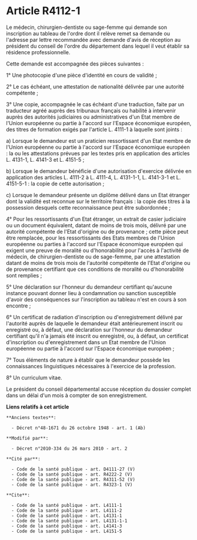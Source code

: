 # Article R4112-1

Le médecin, chirurgien-dentiste ou sage-femme qui demande son inscription au tableau de l'ordre dont il relève remet sa
demande ou l'adresse par lettre recommandée avec demande d'avis de réception au président du conseil de l'ordre du
département dans lequel il veut établir sa résidence professionnelle. 

Cette demande est accompagnée des pièces suivantes : 

1° Une photocopie d'une pièce d'identité en cours de validité ; 

2° Le cas échéant, une attestation de nationalité délivrée par une autorité compétente ; 

3° Une copie, accompagnée le cas échéant d'une traduction, faite par un traducteur agréé auprès des tribunaux français ou
habilité à intervenir auprès des autorités judiciaires ou administratives d'un Etat membre de l'Union européenne ou partie à
l'accord sur l'Espace économique européen, des titres de formation exigés par l'article L. 4111-1 à laquelle sont joints : 

a) Lorsque le demandeur est un praticien ressortissant d'un Etat membre de l'Union européenne ou partie à l'accord sur
l'Espace économique européen : la ou les attestations prévues par les textes pris en application des articles L. 4131-1, L.
4141-3 et L. 4151-5 ; 

b) Lorsque le demandeur bénéficie d'une autorisation d'exercice délivrée en application des articles L. 4111-2 à L. 4111-4,
L. 4131-1-1, L. 4141-3-1 et L. 4151-5-1 : la copie de cette autorisation ; 

c) Lorsque le demandeur présente un diplôme délivré dans un Etat étranger dont la validité est reconnue sur le territoire
français : la copie des titres à la possession desquels cette reconnaissance peut être subordonnée ; 

4° Pour les ressortissants d'un Etat étranger, un extrait de casier judiciaire ou un document équivalent, datant de moins de
trois mois, délivré par une autorité compétente de l'Etat d'origine ou de provenance ; cette pièce peut être remplacée, pour
les ressortissants des Etats membres de l'Union européenne ou parties à l'accord sur l'Espace économique européen qui exigent
une preuve de moralité ou d'honorabilité pour l'accès à l'activité de médecin, de chirurgien-dentiste ou de sage-femme, par
une attestation datant de moins de trois mois de l'autorité compétente de l'Etat d'origine ou de provenance certifiant que
ces conditions de moralité ou d'honorabilité sont remplies ; 

5° Une déclaration sur l'honneur du demandeur certifiant qu'aucune instance pouvant donner lieu à condamnation ou sanction
susceptible d'avoir des conséquences sur l'inscription au tableau n'est en cours à son encontre ; 

6° Un certificat de radiation d'inscription ou d'enregistrement délivré par l'autorité auprès de laquelle le demandeur était
antérieurement inscrit ou enregistré ou, à défaut, une déclaration sur l'honneur du demandeur certifiant qu'il n'a jamais été
inscrit ou enregistré, ou, à défaut, un certificat d'inscription ou d'enregistrement dans un Etat membre de l'Union
européenne ou partie à l'accord sur l'Espace économique européen ; 

7° Tous éléments de nature à établir que le demandeur possède les connaissances linguistiques nécessaires à l'exercice de la
profession. 

8° Un curriculum vitae. 

Le président du conseil départemental accuse réception du dossier complet dans un délai d'un mois à compter de son
enregistrement.

**Liens relatifs à cet article**

	**Anciens textes**:

	  - Décret n°48-1671 du 26 octobre 1948 - art. 1 (Ab)

	**Modifié par**:

	  - Décret n°2010-334 du 26 mars 2010 - art. 2

	**Cité par**:

	  - Code de la santé publique - art. D4111-27 (V)
	  - Code de la santé publique - art. R4222-2 (V)
	  - Code de la santé publique - art. R4311-52 (V)
	  - Code de la santé publique - art. R4323-1 (V)

	**Cite**:

	  - Code de la santé publique - art. L4111-1
	  - Code de la santé publique - art. L4111-2
	  - Code de la santé publique - art. L4131-1
	  - Code de la santé publique - art. L4131-1-1
	  - Code de la santé publique - art. L4141-3
	  - Code de la santé publique - art. L4151-5
